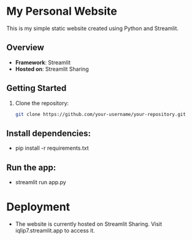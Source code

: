 # My Personal Website

This is my simple static website created using Python and Streamlit.

## Overview

- **Framework**: Streamlit
- **Hosted on**: Streamlit Sharing

## Getting Started

1. Clone the repository:

   ```bash
   git clone https://github.com/your-username/your-repository.git

## Install dependencies:

- pip install -r requirements.txt

## Run the app:

- streamlit run app.py

# Deployment

- The website is currently hosted on Streamlit Sharing. Visit iqlip7.streamlit.app to access it.


